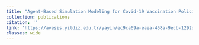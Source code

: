 ```yaml
---
title: "Agent-Based Simulation Modeling for Covid-19 Vaccination Policies: Single-Dose and Double-Dose Applications"
collection: publications
citation: ''
link: 'https://avesis.yildiz.edu.tr/yayin/ec9ca69a-eaea-458a-9ecb-1292d60e4d39/agent-based-simulation-modeling-for-covid-19-vaccination-policies-single-dose-and-doubledose-applications'
classes: wide
---
```

